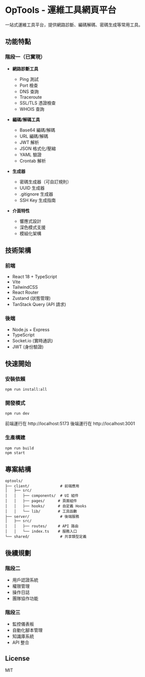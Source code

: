 # OpTools - 運維工具網頁平台

一站式運維工具平台，提供網路診斷、編碼解碼、密碼生成等常用工具。

## 功能特點

### 階段一（已實現）
- **網路診斷工具**
  - Ping 測試
  - Port 檢查
  - DNS 查詢
  - Traceroute
  - SSL/TLS 憑證檢查
  - WHOIS 查詢

- **編碼/解碼工具**
  - Base64 編碼/解碼
  - URL 編碼/解碼
  - JWT 解析
  - JSON 格式化/壓縮
  - YAML 驗證
  - Crontab 解析

- **生成器**
  - 密碼生成器（可自訂規則）
  - UUID 生成器
  - .gitignore 生成器
  - SSH Key 生成指南

- **介面特性**
  - 響應式設計
  - 深色模式支援
  - 模組化架構

## 技術架構

### 前端
- React 18 + TypeScript
- Vite
- TailwindCSS
- React Router
- Zustand (狀態管理)
- TanStack Query (API 請求)

### 後端
- Node.js + Express
- TypeScript
- Socket.io (實時通訊)
- JWT (身份驗證)

## 快速開始

### 安裝依賴
```bash
npm run install:all
```

### 開發模式
```bash
npm run dev
```
前端運行在 http://localhost:5173
後端運行在 http://localhost:3001

### 生產構建
```bash
npm run build
npm start
```

## 專案結構
```
optools/
├── client/              # 前端應用
│   ├── src/
│   │   ├── components/  # UI 組件
│   │   ├── pages/      # 頁面組件
│   │   ├── hooks/      # 自定義 Hooks
│   │   └── lib/        # 工具函數
├── server/              # 後端服務
│   ├── src/
│   │   ├── routes/     # API 路由
│   │   └── index.ts    # 服務入口
└── shared/              # 共享類型定義
```

## 後續規劃

### 階段二
- 用戶認證系統
- 權限管理
- 操作日誌
- 團隊協作功能

### 階段三
- 監控儀表板
- 自動化腳本管理
- 知識庫系統
- API 整合

## License

MIT